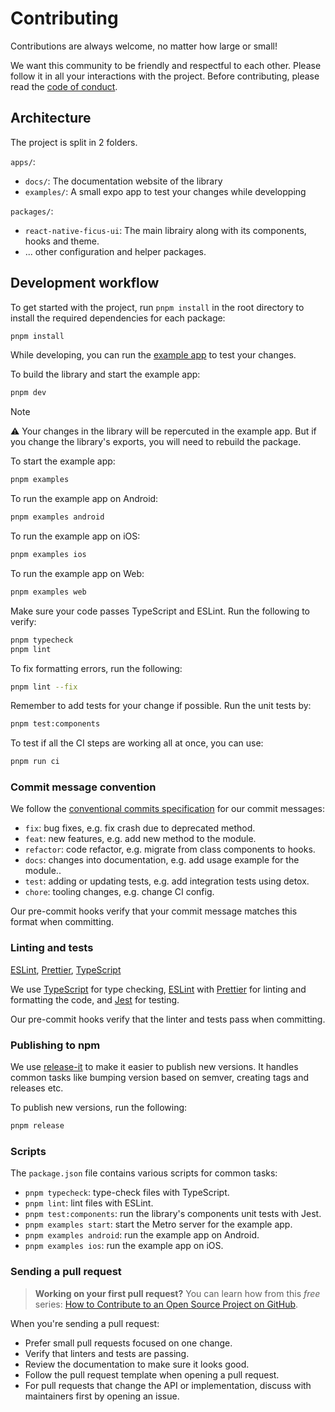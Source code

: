 # Contributing

Contributions are always welcome, no matter how large or small!

We want this community to be friendly and respectful to each other. Please follow it in all your interactions with the project. Before contributing, please read the [code of conduct](./CODE_OF_CONDUCT.md).

## Architecture
The project is split in 2 folders.

`apps/`:
- `docs/`: The documentation website of the library
- `examples/`: A small expo app to test your changes while developping

`packages/`: 
- `react-native-ficus-ui`: The main librairy along with its components, hooks and theme.
- ... other configuration and helper packages.
## Development workflow

To get started with the project, run `pnpm install` in the root directory to install the required dependencies for each package:

```sh
pnpm install
```

While developing, you can run the [example app](/example/) to test your changes.

To build the library and start the example app:

```sh
pnpm dev
```

> [!NOTE]
> ⚠️ Your changes in the library will be repercuted in the example app. But if you change the library's exports, you will need to rebuild the package.

To start the example app:
```sh
pnpm examples
```

To run the example app on Android:

```sh
pnpm examples android
```

To run the example app on iOS:

```sh
pnpm examples ios
```

To run the example app on Web:

```sh
pnpm examples web
```

Make sure your code passes TypeScript and ESLint. Run the following to verify:

```sh
pnpm typecheck
pnpm lint
```

To fix formatting errors, run the following:

```sh
pnpm lint --fix
```

Remember to add tests for your change if possible. Run the unit tests by:

```sh
pnpm test:components
```

To test if all the CI steps are working all at once, you can use:
```sh
pnpm run ci
```

### Commit message convention

We follow the [conventional commits specification](https://www.conventionalcommits.org/en) for our commit messages:

- `fix`: bug fixes, e.g. fix crash due to deprecated method.
- `feat`: new features, e.g. add new method to the module.
- `refactor`: code refactor, e.g. migrate from class components to hooks.
- `docs`: changes into documentation, e.g. add usage example for the module..
- `test`: adding or updating tests, e.g. add integration tests using detox.
- `chore`: tooling changes, e.g. change CI config.

Our pre-commit hooks verify that your commit message matches this format when committing.

### Linting and tests

[ESLint](https://eslint.org/), [Prettier](https://prettier.io/), [TypeScript](https://www.typescriptlang.org/)

We use [TypeScript](https://www.typescriptlang.org/) for type checking, [ESLint](https://eslint.org/) with [Prettier](https://prettier.io/) for linting and formatting the code, and [Jest](https://jestjs.io/) for testing.

Our pre-commit hooks verify that the linter and tests pass when committing.

### Publishing to npm

We use [release-it](https://github.com/release-it/release-it) to make it easier to publish new versions. It handles common tasks like bumping version based on semver, creating tags and releases etc.

To publish new versions, run the following:

```sh
pnpm release
```

### Scripts

The `package.json` file contains various scripts for common tasks:

- `pnpm typecheck`: type-check files with TypeScript.
- `pnpm lint`: lint files with ESLint.
- `pnpm test:components`: run the library's components unit tests with Jest.
- `pnpm examples start`: start the Metro server for the example app.
- `pnpm examples android`: run the example app on Android.
- `pnpm examples ios`: run the example app on iOS.

### Sending a pull request

> **Working on your first pull request?** You can learn how from this _free_ series: [How to Contribute to an Open Source Project on GitHub](https://app.egghead.io/playlists/how-to-contribute-to-an-open-source-project-on-github).

When you're sending a pull request:

- Prefer small pull requests focused on one change.
- Verify that linters and tests are passing.
- Review the documentation to make sure it looks good.
- Follow the pull request template when opening a pull request.
- For pull requests that change the API or implementation, discuss with maintainers first by opening an issue.
